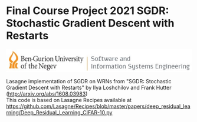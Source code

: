 #  Final Course Project 2021 SGDR: Stochastic Gradient Descent with Restarts
 ![BGU](https://github.com/tomdua/Ass-3_3-Front-Vue.js/blob/master/src/assets/ise-bgu.jpg?raw=true)

Lasagne implementation of SGDR on WRNs from "SGDR: Stochastic Gradient Descent with Restarts" by Ilya Loshchilov and Frank Hutter (http://arxiv.org/abs/1608.03983)  
This code is based on Lasagne Recipes available at
https://github.com/Lasagne/Recipes/blob/master/papers/deep_residual_learning/Deep_Residual_Learning_CIFAR-10.py
